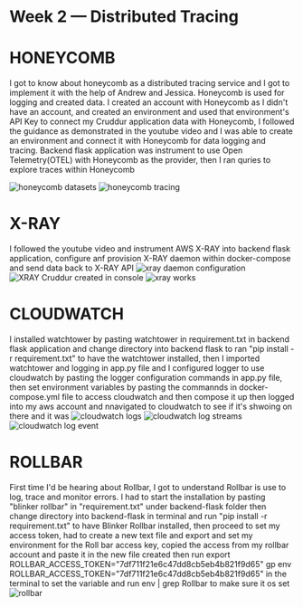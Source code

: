 # Week 2 — Distributed Tracing

# HONEYCOMB
I got to know about honeycomb as a distributed tracing service and I got to implement it with the help of Andrew and Jessica. Honeycomb is used for logging and created data. I created an account with Honeycomb as I didn't have an account, and created an environment and used that environment's API Key to connect my Cruddur application data with Honeycomb, I followed the guidance as demonstrated in the youtube video and I was able to create an environment and connect it with Honeycomb for data logging and tracing. Backend flask application was instrument to use Open Telemetry(OTEL) with Honeycomb as the provider, then I ran quries to explore traces within Honeycomb 

![honeycomb datasets](https://user-images.githubusercontent.com/111932225/222900213-7fb78766-38dd-4510-9b17-f15da347d1c4.png)
![honeycomb tracing](https://user-images.githubusercontent.com/111932225/222900215-f4321596-1fe9-4e39-8c73-39496389e1db.png)

# X-RAY
I followed the youtube video and instrument AWS X-RAY into backend flask application, configure anf provision X-RAY daemon within docker-compose and send data back to X-RAY API
![xray daemon configuration](https://user-images.githubusercontent.com/111932225/222902301-eedafb6c-51a5-498c-a935-4aed0726f9df.png)
![XRAY Cruddur created in console](https://user-images.githubusercontent.com/111932225/222902328-19a0f81c-db0d-4b4b-b446-3d24f8c8c12c.png)
![xray works](https://user-images.githubusercontent.com/111932225/222902341-ddedb91a-150f-4bc5-95e7-40935dabd65f.png)

# CLOUDWATCH
I installed watchtower by pasting watchtower in requirement.txt in backend flask application and change directory into backend flask to ran "pip install -r requirement.txt" to have the watchtower installed, then I imported watchtower and logging in app.py file and I configured logger to use cloudwatch by pasting the logger configuration commands in app.py file, then set environment variables by pasting the commannds in docker-compose.yml file to access cloudwatch and then compose it up then logged into my aws account and nnavigated to cloudwatch to see if it's shwoing on there and it was
![cloudwatch logs](https://user-images.githubusercontent.com/111932225/222904381-454fc54d-e1f3-49fd-975d-4e07830977ad.png)
![cloudwatch log streams](https://user-images.githubusercontent.com/111932225/222904418-d0fb5fb4-e61d-4dd2-a4a2-ecd0d7f6330a.png)
![cloudwatch log event](https://user-images.githubusercontent.com/111932225/222904422-b9def0ca-f2bf-48f8-b6a0-5da04ec3ae2a.png)


# ROLLBAR
First time I'd be hearing about Rollbar, I got to understand Rollbar is use to log, trace and monitor errors. I had to start the installation by pasting "blinker rollbar" in "requirement.txt" under backend-flask folder then change directory into backend-flask in terminal and run "pip install -r requirement.txt" to have Blinker Rollbar installed, then proceed to set my access token, had to create a new text file and export and set my environment for the Roll bar access key, copied the access from my rollbar account and paste it in the new file created then run export ROLLBAR_ACCESS_TOKEN="7df711f21e6c47dd8cb5eb4b821f9d65" gp env ROLLBAR_ACCESS_TOKEN="7df711f21e6c47dd8cb5eb4b821f9d65" in the terminal to set the variable and run env | grep Rollbar to make sure it os set
![rollbar](https://user-images.githubusercontent.com/111932225/222910232-6d7b1e50-9960-486d-94ce-31ad15e558a3.png)

